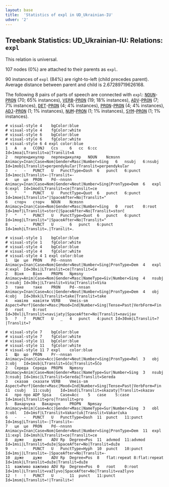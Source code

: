 ```yaml
---
layout: base
title:  'Statistics of expl in UD_Ukrainian-IU'
udver: '2'
---
```


## Treebank Statistics: UD_Ukrainian-IU: Relations: `expl`

This relation is universal.

107 nodes (0%) are attached to their parents as `expl`.

90 instances of `expl` (84%) are right-to-left (child precedes parent).
Average distance between parent and child is 2.67289719626168.

The following 8 pairs of parts of speech are connected with `expl`: <tt><a href="uk_iu-pos-NOUN.html">NOUN</a></tt>-<tt><a href="uk_iu-pos-PRON.html">PRON</a></tt> (70; 65% instances), <tt><a href="uk_iu-pos-VERB.html">VERB</a></tt>-<tt><a href="uk_iu-pos-PRON.html">PRON</a></tt> (19; 18% instances), <tt><a href="uk_iu-pos-ADV.html">ADV</a></tt>-<tt><a href="uk_iu-pos-PRON.html">PRON</a></tt> (7; 7% instances), <tt><a href="uk_iu-pos-DET.html">DET</a></tt>-<tt><a href="uk_iu-pos-PRON.html">PRON</a></tt> (4; 4% instances), <tt><a href="uk_iu-pos-PRON.html">PRON</a></tt>-<tt><a href="uk_iu-pos-PRON.html">PRON</a></tt> (4; 4% instances), <tt><a href="uk_iu-pos-ADJ.html">ADJ</a></tt>-<tt><a href="uk_iu-pos-PRON.html">PRON</a></tt> (1; 1% instances), <tt><a href="uk_iu-pos-NUM.html">NUM</a></tt>-<tt><a href="uk_iu-pos-PRON.html">PRON</a></tt> (1; 1% instances), <tt><a href="uk_iu-pos-SYM.html">SYM</a></tt>-<tt><a href="uk_iu-pos-PRON.html">PRON</a></tt> (1; 1% instances).


~~~ conllu
# visual-style 4	bgColor:blue
# visual-style 4	fgColor:white
# visual-style 6	bgColor:blue
# visual-style 6	fgColor:white
# visual-style 6 4 expl	color:blue
1	А	а	CCONJ	Ccs	_	6	cc	6:cc	Id=1moa|LTranslit=a|Translit=A
2	перпендикуляр	перпендикуляр	NOUN	Ncmsnn	Animacy=Inan|Case=Nom|Gender=Masc|Number=Sing	6	nsubj	6:nsubj	Id=1mob|LTranslit=perpendykuľаr|Translit=perpendykuľаr
3	-	-	PUNCT	U	PunctType=Dash	6	punct	6:punct	Id=1moc|LTranslit=-|Translit=-
4	це	це	PRON	Pd--nnsnn	Animacy=Inan|Case=Nom|Gender=Neut|Number=Sing|PronType=Dem	6	expl	6:expl	Id=1mod|LTranslit=ce|Translit=ce
5	"	"	PUNCT	U	PunctType=Quot	6	punct	6:punct	Id=1moe|LTranslit="|SpaceAfter=No|Translit="
6	сторч	сторч	NOUN	Ncmsnn	Animacy=Inan|Case=Nom|Gender=Masc|Number=Sing	0	root	0:root	Id=1mof|LTranslit=storč|SpaceAfter=No|Translit=storč
7	"	"	PUNCT	U	PunctType=Quot	6	punct	6:punct	Id=1mog|LTranslit="|SpaceAfter=No|Translit="
8	.	.	PUNCT	U	_	6	punct	6:punct	Id=1moh|LTranslit=.|Translit=.

~~~


~~~ conllu
# visual-style 1	bgColor:blue
# visual-style 1	fgColor:white
# visual-style 4	bgColor:blue
# visual-style 4	fgColor:white
# visual-style 4 1 expl	color:blue
1	Це	це	PRON	Pd--nnsnn	Animacy=Inan|Case=Nom|Gender=Neut|Number=Sing|PronType=Dem	4	expl	4:expl	Id=30xi|LTranslit=ce|Translit=Ce
2	Віня	Віня	PROPN	Npmsny	Animacy=Anim|Case=Nom|Gender=Masc|NameType=Giv|Number=Sing	4	nsubj	4:nsubj	Id=30xj|LTranslit=Vińа|Translit=Vińа
3	таке	таке	PRON	Pd--nnsan	Animacy=Inan|Case=Acc|Gender=Neut|Number=Sing|PronType=Dem	4	obj	4:obj	Id=30xk|LTranslit=take|Translit=take
4	навіяв	навіяти	VERB	Vmeis-sm	Aspect=Perf|Gender=Masc|Mood=Ind|Number=Sing|Tense=Past|VerbForm=Fin	0	root	0:root	Id=30xl|LTranslit=navijaty|SpaceAfter=No|Translit=navijav
5	?	?	PUNCT	U	_	4	punct	4:punct	Id=30xm|LTranslit=?|Translit=?

~~~


~~~ conllu
# visual-style 7	bgColor:blue
# visual-style 7	fgColor:white
# visual-style 11	bgColor:blue
# visual-style 11	fgColor:white
# visual-style 11 7 expl	color:blue
1	Що	що	PRON	Pr--nnsan	Animacy=Inan|Case=Acc|Gender=Neut|Number=Sing|PronType=Rel	3	obj	3:obj	Id=1msb|LTranslit=ščo|Translit=Ščo
2	Середа	Середа	PROPN	Npmsny	Animacy=Anim|Case=Nom|Gender=Masc|NameType=Sur|Number=Sing	3	nsubj	3:nsubj	Id=1msc|LTranslit=Sereda|Translit=Sereda
3	сказав	сказати	VERB	Vmeis-sm	Aspect=Perf|Gender=Masc|Mood=Ind|Number=Sing|Tense=Past|VerbForm=Fin	11	csubj	11:csubj	Id=1msd|LTranslit=skazaty|Translit=skazav
4	про	про	ADP	Spsa	Case=Acc	5	case	5:case	Id=1mse|LTranslit=pro|Translit=pro
5	Вакарчука	Вакарчук	PROPN	Npmsay	Animacy=Anim|Case=Acc|Gender=Masc|NameType=Sur|Number=Sing	3	obl	3:obl	Id=1msf|LTranslit=Vakarčuk|Translit=Vakarčuka
6	-	-	PUNCT	U	PunctType=Dash	11	punct	11:punct	Id=1msg|LTranslit=-|Translit=-
7	це	це	PRON	Pd--nnsnn	Animacy=Inan|Case=Nom|Gender=Neut|Number=Sing|PronType=Dem	11	expl	11:expl	Id=1msh|LTranslit=ce|Translit=ce
8	дуже	дуже	ADV	Rp	Degree=Pos	11	advmod	11:advmod	Id=1msi|LTranslit=duže|SpaceAfter=No|Translit=duže
9	-	-	PUNCT	U	PunctType=Hyph	10	punct	10:punct	Id=1msj|LTranslit=-|SpaceAfter=No|Translit=-
10	дуже	дуже	ADV	Rp	Degree=Pos	8	flat:repeat	8:flat:repeat	Id=1msk|LTranslit=duže|Translit=duže
11	важливо	важливо	ADV	Rp	Degree=Pos	0	root	0:root	Id=1msl|LTranslit=važlyvo|SpaceAfter=No|Translit=važlyvo
12	!	!	PUNCT	U	_	11	punct	11:punct	Id=1msm|LTranslit=!|Translit=!

~~~


